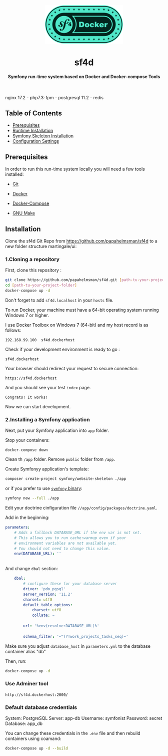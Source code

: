 <p align="center"><img src="docs/assets/img/head_logo.svg" width="250"></p>

<h1 style="text-align:center;">sf4d </h1>
<h4 style="text-align:center;">Symfony run-time system based on Docker and Docker-compose Tools</h4>
</br>

nginx 17.2 - php7.3-fpm - postgresql 11.2 - redis


## Table of Contents

 * [Prerequisites](#Prerequisites)
 * [Runtime Installation](#Installation)
 * [Symfony Skeleton Installation](#Installation)
 * [Configuration Settings](#Congif)

## Prerequisites

In order to run this run-time system locally you will need a few tools installed:

  * [Git](https://git-scm.com/downloads)

  * [Docker](https://docs.docker.com/install/) 
  
  * [Docker-Compose](https://getcomposer.org/)
  
  * [GNU Make](https://getcomposer.org/) 
  
        

## Installation

Clone the sf4d Git Repo from https://github.com/papahelmsman/sf4d to a new folder structure martingale/ui:


### 1.Cloning a repository

First, clone this repository :

``` bash
git clone https://github.com/papahelmsman/sf4d.git [path-tu-your-project-folder]
cd [path-tu-your-project-folder]
docker-compose up -d
```

Don't forget to add `sf4d.localhost` in your `hosts` file.

To run Docker, your machine must have a 64-bit operating system running Windows 7 or higher.

I use Docker Toolbox on Windows 7 (64-bit) and my host record is as follows:

```
192.168.99.100  sf4d.dockerhost
```

Check if your development environment is ready to go :

``` http request
sf4d.dockerhost
```

Your browser should redirect your request to secure connection:

``` http request
https://sf4d.dockerhost
```

And you should see your test `index` page.

```
Congrats! It works!
```

Now we can start development.

### 2.Installing a Symfony application

Next, put your Symfony application into `app` folder.

Stop your containers:

```
docker-compose down
```

Clean th `/app` folder. Remove `public` folder from `/app`.

Create Symfonyy application's template:

``` bash
composer create-project symfony/website-skeleton ./app
```

or if you prefer to use [`symfony` binary](https://symfony.com/download):

``` bash
symfony new --full ./app
```


Edit your doctrine cinfiguration file `//app/config/packages/doctrine.yaml`.

Add in the beginning:

``` yaml
parameters:
    # Adds a fallback DATABASE_URL if the env var is not set.
    # This allows you to run cache:warmup even if your
    # environment variables are not available yet.
    # You should not need to change this value.
    env(DATABASE_URL): ''
    
```

And change `dbal` section:

``` yaml
    dbal:
        # configure these for your database server
        driver: 'pdo_pgsql'
        server_version: '11.2'
        charset: utf8
        default_table_options:
            charset: utf8
            collate: ~

        url: '%env(resolve:DATABASE_URL)%'

        schema_filter: '~^(?!work_projects_tasks_seq)~'
```



Make sure you adjust `database_host` in `parameters.yml` to the database container alias "db"

Then, run:

```bash
docker-compose up -d
```

### Use Adminer tool

```
http://sf4d.dockerhost:2000/
```

### Default database credentials

System:     PostgreSQL
Server:     app-db
Username:   symfonist
Password:   secret
Database:   app_db 

You can change these credentials in the `.env` file and then rebuild containers using coamand:

``` bash
docker-compose up -d --build
```
